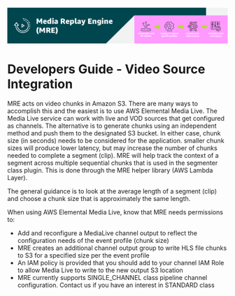 [![Header](../assets/images/mre-header-1.png)](../../MRE-Developer-Guide.md)

# Developers Guide - Video Source Integration

MRE acts on video chunks in Amazon S3. There are many ways to accomplish this and the easiest is to use AWS Elemental Media Live. The Media Live service can work with live and VOD sources that get configured as channels. The alternative is to generate chunks using an independent method and push them to the designated S3 bucket. In either case, chunk size (in seconds) needs to be considered for the application. smaller chunk sizes will produce lower latency, but may increase the number of chunks needed to complete a segment (clip). MRE will help track the context of a segment across multiple sequential chunks that is used in the segmenter class plugin. This is done through the MRE helper library (AWS Lambda Layer).

The general guidance is to look at the average length of a segment (clip) and choose a chunk size that is approximately the same length.

When using AWS Elemental Media Live, know that MRE needs permissions to:
- Add and reconfigure a MediaLive channel output to reflect the configuration needs of the event profile (chunk size)  
- MRE creates an additional channel output group to write HLS file chunks to S3 for a specified size per the event profile
- An IAM policy is provided that you should add to your channel IAM Role to allow Media Live to write to the new output S3 location
- MRE currently supports SINGLE_CHANNEL class pipeline channel configuration. Contact us if you have an interest in STANDARD class

